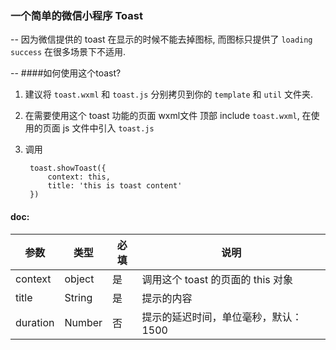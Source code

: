 ### 一个简单的微信小程序 Toast
--
因为微信提供的 toast 在显示的时候不能去掉图标, 而图标只提供了 `loading` `success` 在很多场景下不适用.

--
####如何使用这个toast?

1. 建议将 `toast.wxml` 和 `toast.js` 分别拷贝到你的 `template` 和 `util` 文件夹.
2. 在需要使用这个 toast 功能的页面 wxml文件 顶部 include `toast.wxml`, 在使用的页面 js 文件中引入 `toast.js`
3. 调用 

		toast.showToast({
			context: this,
			title: 'this is toast content'
		})
	
	
#### doc:
<table>
<thead>
<tr>
<th>参数</th>
<th>类型</th>
<th>必填</th>
<th>说明</th>
</tr>
</thead>
<tbody>
<tr>
<td>context</td>
<td>object</td>
<td>是</td>
<td>调用这个 toast 的页面的 this 对象</td>
</tr>
<tr>
<td>title</td>
<td>String</td>
<td>是</td>
<td>提示的内容</td>
</tr>
<tr>
</tr>
<tr>
<td>duration</td>
<td>Number</td>
<td>否</td>
<td>提示的延迟时间，单位毫秒，默认：1500</td>
</tr>
</tbody>
</table>